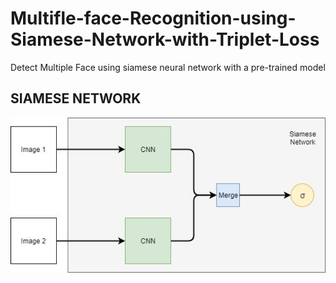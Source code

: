 # Multifle-face-Recognition-using-Siamese-Network-with-Triplet-Loss

Detect Multiple Face using siamese neural network with a pre-trained model

## SIAMESE NETWORK

![network](https://github.com/DB11051998/Multifle-face-Recognition-using-Siamese-Network-with-Triplet-Loss/blob/main/siamese_network.jpeg)
